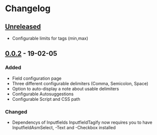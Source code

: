# Changelog
## [Unreleased]
+ Configurable limits for tags (min,max) 

## [0.0.2] - 19-02-05
### Added
+ Field configuration page
+ Three different configurable delimiters (Comma, Semicolon, Space)
+ Option to auto-display a note about usable delimiters
+ Configurable Autosuggestions
+ Configurable Script and CSS path

### Changed
* Dependencys of Inputfields
  InputfieldTagify now requires you to have InputfieldAsmSelect, -Text and -Checkbox installed

[Unreleased]: https://github.com/sebi2020/InputfieldTagify/compare/v0.0.2...HEAD
[0.0.2]: https://github.com/Sebi2020/InputfieldTagify/compare/v0.0.1-pre...v0.0.2